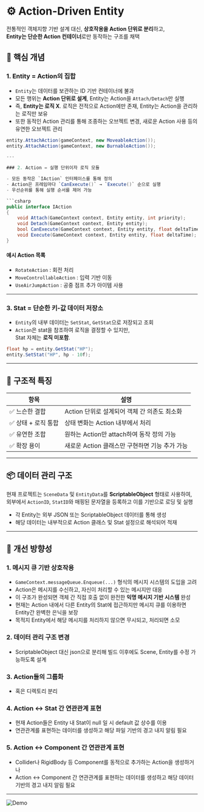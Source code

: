 # ⚙️ Action-Driven Entity
전통적인 객체지향 기반 설계 대신, **상호작용을 Action 단위로 분리**하고,  
**Entity는 단순한 Action 컨테이너**로만 동작하는 구조를 채택

## 📌 핵심 개념

### 1. Entity = Action의 집합
- `Entity`는 데이터를 보관하는 ID 기반 컨테이너에 불과
- 모든 행위는 **Action 단위로 설계**, Entity는 Action을 `Attach/Detach`만 실행
- 즉, **Entity는 로직 X**. 로직은 전적으로 Action에만 존재, Entity는 Action을 관리하는 로직만 보유
- 또한 동적인 Action 관리를 통해 조종하는 오브젝트 변경, 새로운 Action 사용 등의 유연한 오브젝트 관리

```csharp
entity.AttachAction(gameContext, new MoveableAction());
entity.AttachAction(gameContext, new BurnableAction());

---

### 2. Action = 실행 단위이자 로직 모듈

- 모든 동작은 `IAction` 인터페이스를 통해 정의
- Action은 프레임마다 `CanExecute()` → `Execute()` 순으로 실행
- 우선순위를 통해 실행 순서를 제어 가능

```csharp
public interface IAction
{
    void Attach(GameContext context, Entity entity, int priority);
    void Detach(GameContext context, Entity entity);
    bool CanExecute(GameContext context, Entity entity, float deltaTime);
    void Execute(GameContext context, Entity entity, float deltaTime);
}
```

#### 예시 Action 목록

- `RotateAction` : 회전 처리
- `MoveControllableAction` : 입력 기반 이동
- `UseAirJumpAction` : 공중 점프 추가 아이템 사용

---

### 3. Stat = 단순한 키-값 데이터 저장소

- `Entity`의 내부 데이터는 `SetStat`, `GetStat`으로 저장되고 조회
- `Action`은 stat을 참조하여 로직을 결정할 수 있지만,  
  Stat 자체는 **로직 미포함**.

```csharp
float hp = entity.GetStat("HP");
entity.SetStat("HP", hp - 10f);
```

---

## 🧩 구조적 특징

| 항목             | 설명                                           |
|------------------|------------------------------------------------|
| ✅ 느슨한 결합    | Action 단위로 설계되어 객체 간 의존도 최소화 |
| ✅ 상태 + 로직 통합 | 상태 변화는 Action 내부에서 처리               |
| ✅ 유연한 조합    | 원하는 Action만 attach하여 동작 정의 가능     |
| ✅ 확장 용이      | 새로운 Action 클래스만 구현하면 기능 추가 가능 |

---

## 📦 데이터 관리 구조

현재 프로젝트는 `SceneData` 및 `EntityData`를 **ScriptableObject** 형태로 사용하여,  
외부에서 `ActionID`, `StatID`와 매핑된 문자열을 등록하고 이를 기반으로 로딩 및 실행

- 각 Entity는 외부 JSON 또는 ScriptableObject 데이터를 통해 생성
- 해당 데이터는 내부적으로 Action 클래스 및 Stat 설정으로 해석되어 적재

---

## 🔄 개선 방향성

### 1. 메시지 큐 기반 상호작용
- `GameContext.messageQueue.Enqueue(...)` 형식의 메시지 시스템의 도입을 고려
- Action은 메시지를 수신하고, 자신이 처리할 수 있는 메시지만 대응
- 이 구조가 완성되면 객체 간 직접 호출 없이 완전한 **익명 메시지 기반 시스템** 완성
- 현재는 Action 내에서 다른 Entity의 Stat에 접근하지만 메시지 큐를 이용하면 Entity간 완벽한 은닉을 보장
- 목적지 Entity에서 해당 메시지를 처리하지 않으면 무시되고, 처리되면 소모

### 2. 데이터 관리 구조 변경 
- ScriptableObject 대신 json으로 분리해 빌드 이후에도 Scene, Entity를 수정 가능하도록 설계

### 3. Action들의 그룹화
- 혹은 디렉토리 분리

### 4. Action <-> Stat 간 연관관계 표현
- 현재 Action들은 Entity 내 Stat이 null 일 시 default 값 상수를 이용
- 연관관계를 표현하는 데이터를 생성하고 해당 파일 기반의 경고 내지 알림 필요

### 5. Action <-> Component 간 연관관계 표현
- Collider나 RigidBody 등 Component를 동적으로 추가하는 Action을 생성하거나
- Action <-> Component 간 연관관계를 표현하는 데이터를 생성하고 해당 데이터 기반의 경고 내지 알림 필요

---

![Demo](https://github.com/qwe1e34r56ty/3DSurvival_ForSubmit/issues/1#issue-3085055769)



